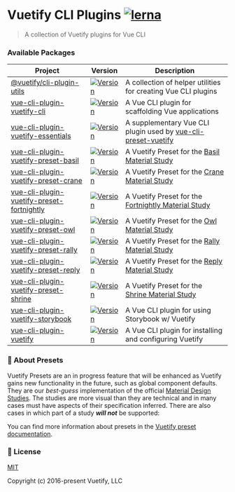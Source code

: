 # Vuetify CLI Plugins [![lerna](https://img.shields.io/badge/maintained%20with-lerna-cc00ff.svg)](https://lerna.js.org/)

> A collection of Vuetify plugins for Vue CLI

### Available Packages
<table>
  <thead>
    <tr>
      <th>Project</th>
      <th>Version</th>
      <th>Description</th>
    </tr>
  </thead>
  <tbody>
    <tr>
      <td>
        <a href="https://github.com/vuetifyjs/vue-cli-plugins/tree/master/packages/cli-plugin-utils">@vuetify/cli-plugin-utils</a>
      </td>
      <td>
        <a href="https://www.npmjs.com/package/@vuetify/cli-plugin-utils">
          <img src="https://img.shields.io/npm/v/@vuetify/cli-plugin-utils.svg" alt="Version">
        </a>
      </td>
      <td>
        A collection of helper utilities for creating Vue CLI plugins
      </td>
    </tr>
    <tr>
      <td>
        <a href="https://github.com/vuetifyjs/vue-cli-plugins/tree/master/packages/vue-cli-plugin-vuetify-cli">vue-cli-plugin-vuetify-cli</a>
      </td>
      <td>
        <a href="https://www.npmjs.com/package/vue-cli-plugin-vuetify-cli">
          <img src="https://img.shields.io/npm/v/vue-cli-plugin-vuetify-cli.svg" alt="Version">
        </a>
      </td>
      <td>
        A Vue CLI plugin for scaffolding Vue applications
      </td>
    </tr>
    <tr>
      <td>
        <a href="https://github.com/vuetifyjs/vue-cli-plugins/tree/master/packages/vue-cli-plugin-vuetify-essentials">vue-cli-plugin-vuetify-essentials</a>
      </td>
      <td>
        <a href="https://www.npmjs.com/package/vue-cli-plugin-vuetify-essentials">
          <img src="https://img.shields.io/npm/v/vue-cli-plugin-vuetify-essentials.svg" alt="Version">
        </a>
      </td>
      <td>
        A supplementary Vue CLI plugin used by <a href="https:/github.com/vuetifyjs.com/vue-cli-preset-vuetify">vue-cli-preset-vuetify</a>
      </td>
    </tr>
    <tr>
      <td>
        <a href="https://github.com/vuetifyjs/vue-cli-plugin-vuetify/tree/master/packages/vue-cli-plugin-vuetify-preset-basil">vue-cli-plugin-vuetify-preset-basil</a>
      </td>
      <td>
        <a href="https://www.npmjs.com/package/vue-cli-plugin-vuetify-preset-basil">
          <img src="https://img.shields.io/npm/v/vue-cli-plugin-vuetify-preset-basil.svg" alt="Version">
        </a>
      </td>
      <td>
        A Vuetify Preset for the <a href="https://material.io/design/material-studies/basil.html">Basil Material Study</a>
      </td>
    </tr>
    <tr>
      <td>
        <a href="https://github.com/vuetifyjs/vue-cli-plugin-vuetify/tree/master/packages/vue-cli-plugin-vuetify-preset-crane">vue-cli-plugin-vuetify-preset-crane</a>
      </td>
      <td>
        <a href="https://www.npmjs.com/package/vue-cli-plugin-vuetify-preset-crane">
          <img src="https://img.shields.io/npm/v/vue-cli-plugin-vuetify-preset-crane.svg" alt="Version">
        </a>
      </td>
      <td>
        A Vuetify Preset for the <a href="https://material.io/design/material-studies/crane.html">Crane Material Study</a>
      </td>
    </tr>
    <tr>
      <td>
        <a href="https://github.com/vuetifyjs/vue-cli-plugin-vuetify/tree/master/packages/vue-cli-plugin-vuetify-preset-fortnightly">vue-cli-plugin-vuetify-preset-fortnightly</a>
      </td>
      <td>
        <a href="https://www.npmjs.com/package/vue-cli-plugin-vuetify-preset-fortnightly">
          <img src="https://img.shields.io/npm/v/vue-cli-plugin-vuetify-preset-fortnightly.svg" alt="Version">
        </a>
      </td>
      <td>
        A Vuetify Preset for the <a href="https://material.io/design/material-studies/fortnightly.html">Fortnightly Material Study</a>
      </td>
    </tr>
    <tr>
      <td>
        <a href="https://github.com/vuetifyjs/vue-cli-plugin-vuetify/tree/master/packages/vue-cli-plugin-vuetify-preset-owl">vue-cli-plugin-vuetify-preset-owl</a>
      </td>
      <td>
        <a href="https://www.npmjs.com/package/vue-cli-plugin-vuetify-preset-owl">
          <img src="https://img.shields.io/npm/v/vue-cli-plugin-vuetify-preset-owl.svg" alt="Version">
        </a>
      </td>
      <td>
        A Vuetify Preset for the <a href="https://material.io/design/material-studies/owl.html">Owl Material Study</a>
      </td>
    </tr>
    <tr>
      <td>
        <a href="https://github.com/vuetifyjs/vue-cli-plugin-vuetify/tree/master/packages/vue-cli-plugin-vuetify-preset-rally">vue-cli-plugin-vuetify-preset-rally</a>
      </td>
      <td>
        <a href="https://www.npmjs.com/package/vue-cli-plugin-vuetify-preset-rally">
          <img src="https://img.shields.io/npm/v/vue-cli-plugin-vuetify-preset-rally.svg" alt="Version">
        </a>
      </td>
      <td>
        A Vuetify Preset for the <a href="https://material.io/design/material-studies/rally.html">Rally Material Study</a>
      </td>
    </tr>
    <tr>
      <td>
        <a href="https://github.com/vuetifyjs/vue-cli-plugin-vuetify/tree/master/packages/vue-cli-plugin-vuetify-preset-reply">vue-cli-plugin-vuetify-preset-reply</a>
      </td>
      <td>
        <a href="https://www.npmjs.com/package/vue-cli-plugin-vuetify-preset-reply">
          <img src="https://img.shields.io/npm/v/vue-cli-plugin-vuetify-preset-reply.svg" alt="Version">
        </a>
      </td>
      <td>
        A Vuetify Preset for the <a href="https://material.io/design/material-studies/reply.html">Reply Material Study</a>
      </td>
    </tr>
    <tr>
      <td>
        <a href="https://github.com/vuetifyjs/vue-cli-plugin-vuetify/tree/master/packages/vue-cli-plugin-vuetify-preset-shrine">vue-cli-plugin-vuetify-preset-shrine</a>
      </td>
      <td>
        <a href="https://www.npmjs.com/package/vue-cli-plugin-vuetify-preset-shrine">
          <img src="https://img.shields.io/npm/v/vue-cli-plugin-vuetify-preset-shrine.svg" alt="Version">
        </a>
      </td>
      <td>
        A Vuetify Preset for the <a href="https://material.io/design/material-studies/shrine.html">Shrine Material Study</a>
      </td>
    </tr>
    <tr>
      <td>
        <a href="https://github.com/vuetifyjs/vue-cli-plugins/tree/master/packages/vue-cli-plugin-vuetify-storybook">vue-cli-plugin-vuetify-storybook</a>
      </td>
      <td>
        <a href="https://www.npmjs.com/package/vue-cli-plugin-vuetify-storybook">
          <img src="https://img.shields.io/npm/v/vue-cli-plugin-vuetify-storybook.svg" alt="Version">
        </a>
      </td>
      <td>
        A Vue CLI plugin for using Storybook w/ Vuetify
      </td>
    </tr>
    <tr>
      <td>
        <a href="https://github.com/vuetifyjs/vue-cli-plugins/tree/master/packages/vue-cli-plugin-vuetify">vue-cli-plugin-vuetify</a>
      </td>
      <td>
        <a href="https://www.npmjs.com/package/vue-cli-plugin-vuetify">
          <img src="https://img.shields.io/npm/v/vue-cli-plugin-vuetify.svg" alt="Version">
        </a>
      </td>
      <td>
        A Vue CLI plugin for installing and configuring Vuetify
      </td>
    </tr>
  </tbody>
</table>

### 🔮 About Presets
Vuetify Presets are an in progress feature that will be enhanced as Vuetify gains new functionality in the future, such as global component defaults. They are our _best-guess_ implementation of the official [Material Design Studies](https://material.io/design/material-studies/about-our-material-studies.html). The studies are more visual than they are technical and in many cases must have aspects of their specification inferred. There are also cases in which part of a study _**will not**_ be supported:

You can find more information about presets in the [Vuetify preset documentation](https://vuetifyjs.com/customization/presets).

### 📑 License
[MIT](http://opensource.org/licenses/MIT)

Copyright (c) 2016-present Vuetify, LLC
